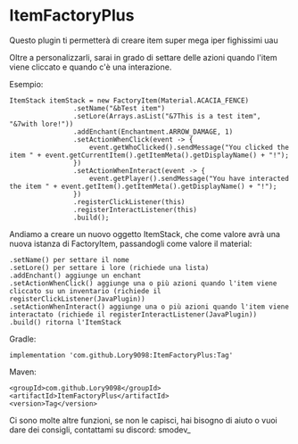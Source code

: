 # ItemFactoryPlus

Questo plugin ti permetterà di creare item super mega iper fighissimi uau

Oltre a personalizzarli, sarai in grado di settare delle azioni quando l'item viene cliccato e quando c'è una interazione.

Esempio:

```
ItemStack itemStack = new FactoryItem(Material.ACACIA_FENCE)
                .setName("&bTest item")
                .setLore(Arrays.asList("&7This is a test item", "&7with lore!"))
                .addEnchant(Enchantment.ARROW_DAMAGE, 1)
                .setActionWhenClick(event -> {
                    event.getWhoClicked().sendMessage("You clicked the item " + event.getCurrentItem().getItemMeta().getDisplayName() + "!");
                })
                .setActionWhenInteract(event -> {
                    event.getPlayer().sendMessage("You have interacted the item " + event.getItem().getItemMeta().getDisplayName() + "!");
                })
                .registerClickListener(this)
                .registerInteractListener(this)
                .build();
```

Andiamo a creare un nuovo oggetto ItemStack, che come valore avrà una nuova istanza di FactoryItem, passandogli come valore il material:

```
.setName() per settare il nome
.setLore() per settare i lore (richiede una lista)
.addEnchant() aggiunge un enchant
.setActionWhenClick() aggiunge una o più azioni quando l'item viene cliccato su un inventario (richiede il registerClickListener(JavaPlugin))
.setActionWhenInteract() aggiunge una o più azioni quando l'item viene interactato (richiede il registerInteractListener(JavaPlugin))
.build() ritorna l'ItemStack
```

Gradle:
```
implementation 'com.github.Lory9098:ItemFactoryPlus:Tag'
```

Maven:
```
<groupId>com.github.Lory9098</groupId>
<artifactId>ItemFactoryPlus</artifactId>
<version>Tag</version>
```



Ci sono molte altre funzioni, se non le capisci, hai bisogno di aiuto o vuoi dare dei consigli, contattami su discord: smodev_
